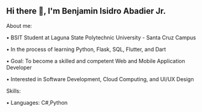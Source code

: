 ## Hi there 👋, I'm Benjamin Isidro Abadier Jr.

About me:

•  BSIT Student at Laguna State Polytechnic University - Santa Cruz Campus

•  In the process of learning Python, Flask, SQL, Flutter, and Dart

•  Goal: To become a skilled and competent Web and Mobile Application Developer

•  Interested in Software Development, Cloud Computing, and UI/UX Design

Skills:

•  Languages: C#,Python





<!--
**Benjamin-2804/Benjamin-2804** is a ✨ _special_ ✨ repository because its `README.md` (this file) appears on your GitHub profile.

Here are some ideas to get you started:

- 🔭 I’m currently working on ...
- 🌱 I’m currently learning ...
- 👯 I’m looking to collaborate on ...
- 🤔 I’m looking for help with ...
- 💬 Ask me about ...
- 📫 How to reach me: ...
- 😄 Pronouns: ...
- ⚡ Fun fact: ...
-->
